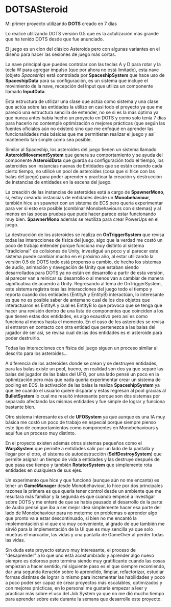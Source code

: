 # DOTSASteroid

Mi primer proyecto utilizando **DOTS** creado en 7 días

Lo realicé utilizando DOTS versión 0.5 que es la actulización más grande que ha tenido DOTS desde que fue anunciado.

El juego es un clon del clásico Asteroids pero con algunas variantes en el diseño para hacer las sesiones de juego más cortas.

La nave principal que puedes controlar con las teclas A y D para rotar y la tecla W para agregar impulso (que por ahora no está limitado), 
esta nave (objeto _Spaceship_) está controlada por **SpaceshipSystem** que hace uso de **SpaceshipData** para su configuración, es
un sistema que incluye el movimiento de la nave, recepción del Input que utiliza un componente llamado **InputData**.

Esta estructura de utilizar una clase que actúa como sistema y una clase que actúa sobre las entidades la utilizo en casi todo el proyecto ya que
me pareció una estructura sencilla de entender, no se si es la más óptima ya que nunca antes había hecho un proyecto en DOTS y como solo tenía
7 días para hacerlo no contemplé optimización o mejores prácticas (que según las fuentes oficiales aún no existen) sino que me enfoqué en aprender
las funcionalidades más básicas que me permitieran realizar el juego y así mantenerlo tan simple como sea posible.

Similar al Spaceship, los asteroides del juego tienen un sistema llamado **AsteroidMovementSystem** que genera su comportamiento y se ayuda del 
componente **AsteroidData** que guarda su configuración todo el tiempo, los asteroides son instancias nuevas de Entidades que se están creando cada 
cierto tiempo, no utilicé un pool de asteroides (cosa que si hice con las balas del juego) para poder aprender y practicar la creación y destrucción 
de instancias de entidades en la escena del juego.

La creación de las instancias de asteroides está a cargo de **SpawnerMono**, si, estoy creando instancias de entidades desde un **Monobehaviour**, también hice un
spawner con un sistema de ECS pero quería experimentar para ver si esto era posible (combinar Monobehaviours con sistemas) y al menos en las pocas 
pruebas que pude hacer parece estar funcionando muy bien. **SpawnerMono** además se reutiliza para crear PowerUps en el juego.

La destrucción de los asteroides se realiza en **OnTriggerSystem** que revisa todas las interacciones de física del juego, algo que la verdad me
costó un poco de trabajo entender porque funciona muy distinto al sistema "tradicional" de colisiones de Unity, investigué un poco y al parecer
este sistema puede cambiar mucho en el próximo año, al estar utilizando la versión 0.5 de DOTS todo está propenso a cambio, de hecho los sistemas
de audio, animación y navegación de Unity que estaban siendo desarrollados para DOTS ya no están en desarrollo a partir de esta versión, al parecer
van a reinicar su desarrollo o al menos van a cambiar de manera significativa de acuerdo a Unity. Regresando al tema de OnTriggerSystem, este sistema
registra toas las interacciones del juego todo el tiempo y reporta cuando dos entidades (EntityA y EntityB) interactúan, lo interesante es que
no es posible saber de antemano cual de los dos objetos que interactuaron es EntityA y cual es EntityB lo que provoca que se tenga que hacer una
revisión dentro de una lista de componentes que coinciden a los que tienen estas dos entidades, es algo exaustivo pero así es como funciona al 
menos hasta el momento. En el caso de los asteroides se revisa si entraron en contacto con otra entidad que pertenezca a las balas del jugador
de ser así, se revisa cual de las dos entidades es el asteroide para poder destruirlo.

Todas las interacciones con física del juego siguen un proceso similar al descrito para los asteroides...

A diferencia de los asteroides donde se crean y se destruyen entidades, para las balas existe un pool, bueno, en realidad son dos ya que separé 
las balas del jugador de las balas del UFO, por una lado pensé un poco en la óptimización pero más que nada quería experimentar crear un 
sistema de pooling en ECS, la activación de las balas la realiza **SpaceshipSystem** ya que lee cuando el usuario quiere disparar y estas
regresan al pool gracias al **BulletSystem** lo cual me resultó interesante porque son dos sistemas por separado afectando las mismas entidades y 
fue simple de lograr y funciona bastante bien.

Otro sistema interesante es el de **UFOSystem** ya que aunque es una IA muy básica me costó un poco de trabajo en especial porque siempre pienso este 
tipo de comportamientos como componentes en Monobehaviours y aquí fue un proceso muy distinto.

En el proyecto existen además otros sistemas pequeños como el **WarpSystem** que permite a entidades salir por un lado de la pantalla
y llegar por el otro, el sistema de autodestrucción (**SelfDestroySystem**) que permite asignar un tiempo de vida a entidades y las destruye después de que pasa ese
tiempo y también **RotatorSystem** que simplemente rota entidades en cualquiera de sus ejes.

Un experimento que hice y que funcionó (aunque aún no me encanta) es tener un **GameManager** desde Monobehaviour, lo hice por dos principales razones
la primera es que quería tener control desde un ambiente que me resultara más familiar y la segunda es que cuando empecé a investigar sobre DOTS y me 
enteré de que se había pausado el desarrollo de la parte de Audio pensé que iba a ser mejor idea simplemente hacer esa parte del lado de Monobehaviour
para no meterme en problemas o aprender algo que pronto va a estar descontinuado, si bien no me encantó la implementación si vi que era muy conveniente, al 
grado de que también me sirvió para la implementación de la UI que es muy sencilla ya que solo muetras el marcador, las vidas y una pantalla de GameOver
al perder todas las vidas.

Sin duda este proyecto estuvo muy interesante, el proceso de "desaprender" a lo que uno está acostumbrado y aprender algo nuevo siempre es doloroso 
pero termina siendo muy gratificante cuando las cosas empiezan a hacer sentido, mi siguiente paso es el que siempre recomiendo, dar una segunda 
iteración sobre lo aprendido, limpiar, refactorizar, estudiar formas distintas de lograr lo mismo para incrementar las habilidades y poco a poco
poder ser capaz de crear proyectos más escalables, optimizados y con mejores prácticas, en lo personal me gustaría empezar a leer y practicar más sobre el
uso del Job System ya que no me dió mucho tiempo para aprender sobre este durante la semana que desarrolle este proyecto.
